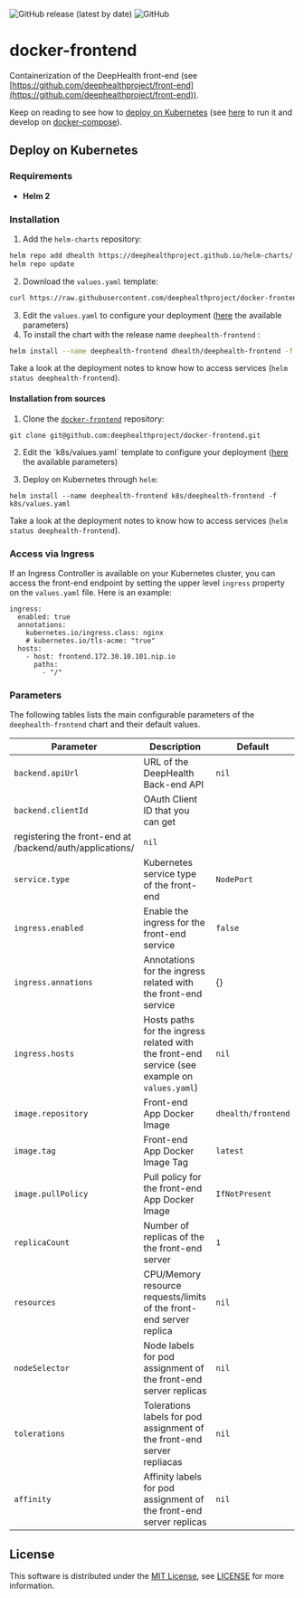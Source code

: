 ![GitHub release (latest by date)](https://img.shields.io/github/v/release/deephealthproject/docker-frontend) ![GitHub](https://img.shields.io/github/license/deephealthproject/docker-frontend)


# docker-frontend

Containerization of the DeepHealth front-end (see [https://github.com/deephealthproject/front-end](https://github.com/deephealthproject/front-end)).

Keep on reading to see how to [deploy on Kubernetes](#deploy-on-kubernetes) (see [here](https://github.com/deephealthproject/front-end) to run it and develop on [docker-compose](#develop-with-dockerCompose)).




## Deploy on Kubernetes

### Requirements

*  **Helm 2**



### Installation

1. Add the `helm-charts` repository:

```bash
helm repo add dhealth https://deephealthproject.github.io/helm-charts/
helm repo update
```

2. Download the `values.yaml` template:

```bash
curl https://raw.githubusercontent.com/deephealthproject/docker-frontend/master/k8s/deephealth-frontend/values.yaml -o values.yaml
```

3. Edit the `values.yaml` to configure your deployment ([here](#helm-chart-parameters) the available parameters)
4. To install the chart with the release name `deephealth-frontend` :

```bash
helm install --name deephealth-frontend dhealth/deephealth-frontend -f values.yaml
```

Take a look at the deployment notes to know how to access services  (`helm status deephealth-frontend`).



#### Installation from sources

1. Clone the [`docker-frontend`](https://github.com/deephealthproject/docker-frontend) repository:

```
git clone git@github.com:deephealthproject/docker-frontend.git
```

2. Edit the ´k8s/values.yaml´ template to configure your deployment ([here](#helm-chart-parameters) the available parameters)

4. Deploy on Kubernetes through `helm`:

```
helm install --name deephealth-frontend k8s/deephealth-frontend -f k8s/values.yaml
```

Take a look at the deployment notes to know how to access services  (`helm status deephealth-frontend`).



### Access via Ingress

If an Ingress Controller is available on your Kubernetes cluster, you can access the front-end endpoint by setting the upper level `ingress` property on the `values.yaml` file.  Here is an example:

```
ingress:
  enabled: true
  annotations:
    kubernetes.io/ingress.class: nginx
    # kubernetes.io/tls-acme: "true"
  hosts:
    - host: frontend.172.30.10.101.nip.io
      paths:
        - "/"
```



### Parameters

The following tables lists the main configurable parameters of the `deephealth-frontend` chart and their default values.

| Parameter           | Description                                                                                   | Default            |
| ------------------- | ----------------------------------------------------------------------------------------------| ------------------ |
| `backend.apiUrl`    | URL of the DeepHealth Back-end API                                                            | `nil`              |
| `backend.clientId`  | OAuth Client ID that you can get
                        registering the front-end at <backend-host>/backend/auth/applications/                        | `nil`              |
| `service.type`      | Kubernetes service type of the front-end                                                      | `NodePort`         |
| `ingress.enabled`   | Enable the ingress for the front-end service                                                  | `false`            |
| `ingress.annations` | Annotations for the ingress related with the front-end service                                | {}                 |
| `ingress.hosts`     | Hosts paths for the ingress related with the front-end service (see example on `values.yaml`) | `nil`              |
| `image.repository`  | Front-end App Docker Image                                                                    | `dhealth/frontend` |
| `image.tag`         | Front-end App Docker Image Tag                                                                | `latest`           |
| `image.pullPolicy`  | Pull policy for the front-end App Docker Image                                                | `IfNotPresent`     |
| `replicaCount`      | Number of replicas of the the front-end server                                                | `1`                |
| `resources`         | CPU/Memory resource requests/limits of the front-end server replica                           | `nil`              |
| `nodeSelector`      | Node labels for pod assignment of the front-end server replicas                               | `nil`              |
| `tolerations`       | Tolerations labels for pod assignment of the front-end server repliacas                       | `nil`              |
| `affinity`          | Affinity labels for pod assignment of the front-end server replicas                           | `nil`              |



## License

This software is distributed under the [MIT License](https://opensource.org/licenses/MIT), see [LICENSE](./LICENSE) for more information.
